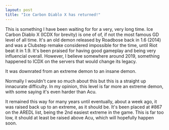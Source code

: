 ```yaml
---
layout: post
title: "Ice Carbon Diablo X has returned!"
---
```

<!-- wp:paragraph -->
<p>This is something I have been waiting for for a very, very long time. Ice Carbon Diablo X (ICDX for brevity) is one of of, if not the most famous GD level of all time. It's an old demon released by Roadbose back in 1.6 (2014) and was a Clubstep remake considered impossible for the time, until Riot beat it in 1.9. It's been praised for having good gameplay and being very influencial overall. However, I believe somewhere around 2019, something happened to ICDX on the servers that would change its legacy.</p>
<!-- /wp:paragraph -->

<!-- wp:paragraph -->
<p>It was downrated from an extreme demon to an insane demon.</p>
<!-- /wp:paragraph -->

<!-- wp:paragraph -->
<p>Normally I wouldn't care so much about this but this is a straight up innacurate difficulty. In my opinion, this level is far more an extreme demon, with some saying it's even harder than Acu. </p>
<!-- /wp:paragraph -->

<!-- wp:paragraph -->
<p>It remained this way for many years until eventually, about a week ago, it was raised back up to an extreme, as it should be. It's been placed at #867 on the AREDL list, being the 2nd easiest extreme in the game. This is far too low, it should at least be raised above Acu, which will hopefully happen soon.</p>
<!-- /wp:paragraph -->